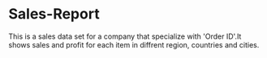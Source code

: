 # Sales-Report
This is a sales data set for a company that specialize with 'Order ID'.It shows sales and profit for each item in diffrent region, countries and cities.
